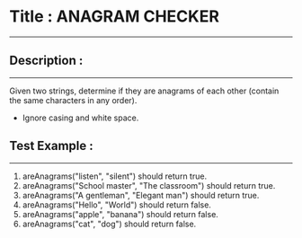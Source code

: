 # Title : ANAGRAM CHECKER
---

## Description :
---
Given two strings, determine if they are anagrams of each other (contain the same characters in any order).

- Ignore casing and white space.


## Test Example :
---
1. areAnagrams("listen", "silent") should return true.
2. areAnagrams("School master", "The classroom") should return true.
3. areAnagrams("A gentleman", "Elegant man") should return true.
4. areAnagrams("Hello", "World") should return false.
5. areAnagrams("apple", "banana") should return false.
6. areAnagrams("cat", "dog") should return false.